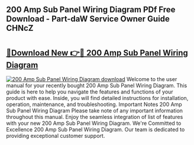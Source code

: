 ## 200 Amp Sub Panel Wiring Diagram PDf Free Download - Part-daW Service Owner Guide CHNcZ

# <h2><a href="http://dfrv6j.blite.top/?on=200+Amp+Sub+Panel+Wiring+Diagram">🔗Download New 👉🔴 200 Amp Sub Panel Wiring Diagram</a></h2>

[![200 Amp Sub Panel Wiring Diagram download](https://i.imgur.com/lujVjoI.png)](http://dfrv6j.blite.top/?on=200+Amp+Sub+Panel+Wiring+Diagram)
Welcome to the user manual for your recently bought 200 Amp Sub Panel Wiring Diagram. This guide is here to help you navigate the features and functions of your product with ease. Inside, you will find detailed instructions for installation, operation, maintenance, and troubleshooting. Important Notes 200 Amp Sub Panel Wiring Diagram Please take note of any important information throughout this manual. Enjoy the seamless integration of list of features with your new 200 Amp Sub Panel Wiring Diagram. We're Committed to Excellence 200 Amp Sub Panel Wiring Diagram. Our team is dedicated to providing exceptional customer support.
